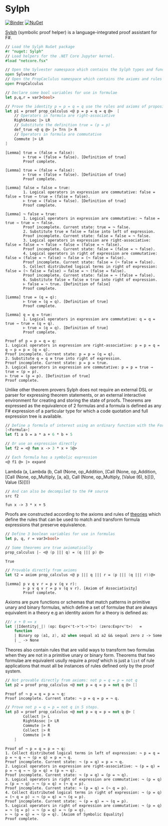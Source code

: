 # Sylph
[![Binder](https://mybinder.org/badge_logo.svg)](https://mybinder.org/v2/gh/allisterb/sylph-notebooks.git/master)
[![NuGet](https://img.shields.io/nuget/v/Sylph.svg)](https://www.nuget.org/packages/Sylph/)

[Sylph](https://github.com/allisterb/Sylvester/tree/master/src/Lang/Sylvester.Prover) (symbolic proof helper) is a language-integrated proof assistant for F#.


```fsharp
// Load the Sylph NuGet package
#r "nuget: Sylph"
// Load helpers for the .NET Core Jupyter kernel.
#load "netcore.fsx"
```

```fsharp
// Open the Sylvester namespace which contains the Sylph types and functions.
open Sylvester
// Open the PropCaclulus namespace which contains the axioms and rules for the propositional calculus theory.
open PropCalculus 

// Declare some bool variables for use in formulae
let p,q,r = var3<bool>

// Prove the identity p = p = q = q use the rules and axioms of propositional calculus
let p1 = proof prop_calculus <@ p = p = q = q @>  [
    // Operators in formula are right-associative
    RightAssoc |> LR
    // Substitute the definition true = (p = p)
    def_true <@ q @> |> Trn |> R
    // Operators in formula are commutative
    Commute |> LR
]
```

    [Lemma] true = (false = false):
            ⊢ true = (false = false). [Definition of true]
            Proof complete.
    
    [Lemma] true = (false = false):
            ⊢ true = (false = false). [Definition of true]
            Proof complete.
    
    [Lemma] false = false = true:
            1. Logical operators in expression are commutative: false = false = true → true = (false = false).
            ⊢ true = (false = false). [Definition of true]
            Proof complete.
    
    [Lemma] ¬ false = true:
            1. Logical operators in expression are commutative: ¬ false = true → true = ¬ false.
            Proof incomplete. Current state: true = ¬ false.
            2. Substitute true ≡ false = false into left of expression.
            Proof incomplete. Current state: false = false = ¬ false.
            3. Logical operators in expression are right-associative: false = false = ¬ false → false = (false = ¬ false).
            Proof incomplete. Current state: false = (false = ¬ false).
            4. Logical operators in right of expression are commutative: false = (false = ¬ false) → false = (¬ false = false).
            Proof incomplete. Current state: false = (¬ false = false).
            5. Collect distributed logical terms in right of expression: false = (¬ false = false) → false = ¬ (false = false).
            Proof incomplete. Current state: false = ¬ (false = false).
            6. Substitute false = false ≡ true into right of expression.
            ⊢ false = ¬ true. [Definition of false]
            Proof complete.
    
    [Lemma] true = (q = q):
            ⊢ true = (q = q). [Definition of true]
            Proof complete.
    
    [Lemma] q = q = true:
            1. Logical operators in expression are commutative: q = q = true → true = (q = q).
            ⊢ true = (q = q). [Definition of true]
            Proof complete.
    
    Proof of p = p = q = q:
    1. Logical operators in expression are right-associative: p = p = q = q → p = p = (q = q).
    Proof incomplete. Current state: p = p = (q = q).
    2. Substitute q = q ≡ true into right of expression.
    Proof incomplete. Current state: p = p = true.
    3. Logical operators in expression are commutative: p = p = true → true = (p = p).
    ⊢ true = (p = p). [Definition of true]
    Proof complete.
    

Unlike other theorem provers Sylph does not require an external DSL or parser for expressing theorem statements, or an external interactive environment for creating and storing the state of proofs. Theorems are expressed as the equivalence of 2 formulas and a formula is defined as any F# expression of a particular type for which a code quotation and full expression tree is available.


```fsharp
// Define a formula of interest using an ordinary function with the Formula attribute
[<Formula>]
let f1 a b = a * a + 6 * b + 5

// Or use an expression directly
let f2 = <@ fun x -> 3 * x + 5@>
```


```fsharp
// Each formula has a symbolic expression
<@ f1 @> |> expand
```




Lambda (a,
        Lambda (b,
                Call (None, op_Addition,
                      [Call (None, op_Addition,
                             [Call (None, op_Multiply, [a, a]),
                              Call (None, op_Multiply, [Value (6), b])]),
                       Value (5)])))




```fsharp
// And can also be decompiled to the F# source
src f2
```




    fun x -> 3 * x + 5



Proofs are constructed according to the axioms and rules of [theories](https://github.com/allisterb/Sylvester/blob/master/src/Math/Sylvester.AbstractAlgebra/Theories/) which define the rules that can be used to match and transform formula expressions that preserve equivalence.


```fsharp
// Define 3 boolean variables for use in formulas
let p, q, r = var3<bool>

// Some theorems are true axiomatically 
prop_calculus |- <@ (p ||| q) = (q ||| p) @>  
```




    True




```fsharp
// Provable directly from axioms
let t2 = axiom prop_calculus <@ p ||| q ||| r = (p ||| (q ||| r))@>
```

    [Lemma] p ∨ q ∨ r = p ∨ (q ∨ r):
            ⊢ p ∨ q ∨ r = p ∨ (q ∨ r). [Axiom of Associativity]
            Proof complete.
    
    

Axioms are pure functions or schemas that match patterns in primitive unary and binary formulas, which define a set of formulae that are always equivalent in a theory e.g an identity axiom for a theory is defined as:

````fsharp
/// x + 0 == x
let (|Identity|_|) (op: Expr<'t->'t->'t>) (zero:Expr<'t>)   = 
    function
    | Binary op (a1, z), a2 when sequal a1 a2 && sequal zero z -> Some (pattern_desc "Identity" <@ fun (x:'t) -> (%op) x (%zero) = (%zero) @>)
    | _ -> None
````

Theores also contain rules that are valid ways to transform two formulas when they are not in a primitive unary or binary form. Theorems that two formulae are equivalent usully require a *proof* which is just a `list` of rule applications that must all be instances of rules defined only by the proof system.


```fsharp
// Not provable directly from axioms: not p = q = p = not q
let p2 = proof prop_calculus <@ not p = q = p = not q @> [] 
```

    Proof of ¬ p = q = p = ¬ q:
    Proof incomplete. Current state: ¬ p = q = p = ¬ q.
    


```fsharp
// Prove not p = q = p = not q in 5 steps.
let p3 = proof prop_calculus <@ not p = q = p = not q @> [
        Collect |> L
        RightAssoc |> LR
        Commute |> R
        Collect |> R
        Commute |> R
    ] 
```

    Proof of ¬ p = q = p = ¬ q:
    1. Collect distributed logical terms in left of expression: ¬ p = q = p = ¬ q → ¬ (p = q) = p = ¬ q.
    Proof incomplete. Current state: ¬ (p = q) = p = ¬ q.
    2. Logical operators in expression are right-associative: ¬ (p = q) = p = ¬ q → ¬ (p = q) = (p = ¬ q).
    Proof incomplete. Current state: ¬ (p = q) = (p = ¬ q).
    3. Logical operators in right of expression are commutative: ¬ (p = q) = (p = ¬ q) → ¬ (p = q) = (¬ q = p).
    Proof incomplete. Current state: ¬ (p = q) = (¬ q = p).
    4. Collect distributed logical terms in right of expression: ¬ (p = q) = (¬ q = p) → ¬ (p = q) = ¬ (q = p).
    Proof incomplete. Current state: ¬ (p = q) = ¬ (q = p).
    5. Logical operators in right of expression are commutative: ¬ (p = q) = ¬ (q = p) → ¬ (p = q) = ¬ (p = q).
    ⊢ ¬ (p = q) = ¬ (p = q). [Axiom of Symbolic Equality]
    Proof complete.
    
